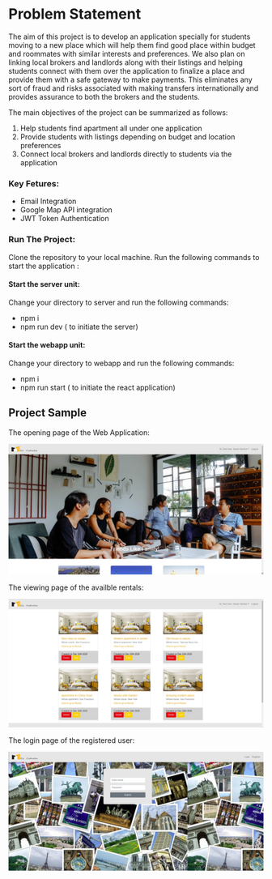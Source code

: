 
# Problem Statement

The aim of this project is to develop an application specially for students moving to a new place which will help them find good place within budget and roommates with similar interests and preferences. We also plan on linking local brokers and landlords along with their listings and helping students connect with them over the application to finalize a place and provide them with a safe gateway to make payments. This eliminates any sort of fraud and risks associated with making transfers internationally and provides assurance to both the brokers and the students.

The main objectives of the project can be summarized as follows:
1. Help students find apartment all under one application
2. Provide students with listings depending on budget and location preferences
3. Connect local brokers and landlords directly to students via the application

### Key Fetures:

- Email Integration
- Google Map API integration
- JWT Token Authentication

### Run The Project:
Clone the repository to your local machine. Run the following commands to start the application :

#### Start the server unit:
Change your directory to server and run the following commands:
- npm i
- npm run dev ( to initiate the server)

#### Start the webapp unit:
Change your directory to webapp and run the following commands:
- npm i
- npm run start ( to initiate the react application)

## Project Sample 

The opening page of the Web Application:

![Landing Page](landing.jpg)

The viewing page of the availble rentals:

![Viewing Rental Page](Viewing.jpg)

The login page of the registered user:

![Login Page](Login.jpg)